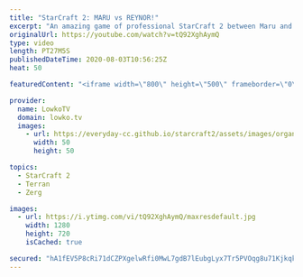 ```yaml
---
title: "StarCraft 2: MARU vs REYNOR!"
excerpt: "An amazing game of professional StarCraft 2 between Maru and Reynor. Epic moments and mistakes by both players. This is certainly one of the highest level games of Zerg versus Terran that has recently been played.  Get more videos & support my work: http://www.patreon.com/lowkotv  My second channel:"
originalUrl: https://youtube.com/watch?v=tQ92XghAymQ
type: video
length: PT27M5S
publishedDateTime: 2020-08-03T10:56:25Z
heat: 50

featuredContent: "<iframe width=\"800\" height=\"500\" frameborder=\"0\" src=\"https://www.youtube.com/embed/tQ92XghAymQ\" allow=\"accelerometer; autoplay; encrypted-media; gyroscope; picture-in-picture\" allowfullscreen></iframe>"

provider:
  name: LowkoTV
  domain: lowko.tv
  images:
    - url: https://everyday-cc.github.io/starcraft2/assets/images/organizations/lowko.tv-50x50.jpg
      width: 50
      height: 50

topics:
  - StarCraft 2
  - Terran
  - Zerg

images:
  - url: https://i.ytimg.com/vi/tQ92XghAymQ/maxresdefault.jpg
    width: 1280
    height: 720
    isCached: true

secured: "hA1fEV5P8cRi71dCZPXgelwRfi0MwL7gdB7lEubgLyx7Tr5PVOqg8u71KjkqkHKYPHP0dVAfn6gsFx7Qc/Y4lu+OFXX/mcvYnse4tQtARU1YmB5hswQUwXLZVBUDiV6dfuBum1r7jTEKCPrwDMxcKZr7J/BpoNYNgyIIcsVft7Qr5YxTH+s0BiXKyhtYhnqQjhh1vgxpWLZvDh7QWUnBeLSWV5MmkQHQ0NGp6uCv22hnfzILOnIEPyq+kSNq8hFL0S2LHyCovUORgouoX2ZtOx8kuJWT5cAP3Y5xc+uOBvQ6IMt+6Y81XcK9ADJVK0ohEXKE6FbxDbyQoyFVvh9F/6jcdXk/DuZSAuuW1AB9W5vWLyiWFmGGyhH/CGy8x2ibJhoI9VniA0j7gHmZ4jMUJe1tDAfhaBPtzOKCHgJ4LlLyHLp2QxB+gJO78ZIggIpK;1TX1IgWnjIb1IRWyvwKm5A=="
---
```


